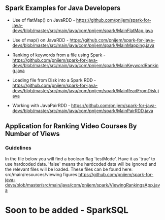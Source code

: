 

## Spark Examples for Java Developers

  * Use of flatMap() on JavaRDD - https://github.com/pnijem/spark-for-java-devs/blob/master/src/main/java/com/pnijem/spark/MainFlatMap.java
  
  * Use of map() on JavaRDD - https://github.com/pnijem/spark-for-java-devs/blob/master/src/main/java/com/pnijem/spark/MainMapping.java
  
  * Ranking of keywords from a file using Spark - https://github.com/pnijem/spark-for-java-devs/blob/master/src/main/java/com/pnijem/spark/MainKeywordRanking.java
  
  * Loading file from Disk into a Spark RDD - https://github.com/pnijem/spark-for-java-devs/blob/master/src/main/java/com/pnijem/spark/MainReadFromDisk.java
  
  * Working with JavaPairRDD - https://github.com/pnijem/spark-for-java-devs/blob/master/src/main/java/com/pnijem/spark/MainPairRDD.java

## Application for Ranking Video Courses By Number of Views

### Guidelines

In the file below you will find a boolean flag 'testMode'. Have it as 'true' to use hardcoded data. 'false' means the 
hardcoded data will be ignored and the relevant files will be loaded. These files can be found here: src/main/resources/viewing figures
https://github.com/pnijem/spark-for-java-devs/blob/master/src/main/java/com/pnijem/spark/ViewingRankingsApp.java




# Soon to be added - SparkSQL
